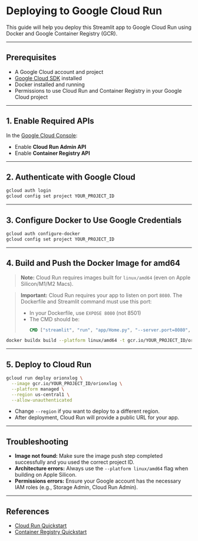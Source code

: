 # Deploying to Google Cloud Run

This guide will help you deploy this Streamlit app to Google Cloud Run using Docker and Google Container Registry (GCR).

---

## Prerequisites
- A Google Cloud account and project
- [Google Cloud SDK](https://cloud.google.com/sdk/docs/install) installed
- Docker installed and running
- Permissions to use Cloud Run and Container Registry in your Google Cloud project

---

## 1. Enable Required APIs

In the [Google Cloud Console](https://console.cloud.google.com/):
- Enable **Cloud Run Admin API**
- Enable **Container Registry API**

---

## 2. Authenticate with Google Cloud

```bash
gcloud auth login
gcloud config set project YOUR_PROJECT_ID
```

---

## 3. Configure Docker to Use Google Credentials

```bash
gcloud auth configure-docker
gcloud config set project YOUR_PROJECT_ID
```

---

## 4. Build and Push the Docker Image for amd64

> **Note:** Cloud Run requires images built for `linux/amd64` (even on Apple Silicon/M1/M2 Macs).

> **Important:** Cloud Run requires your app to listen on port `8080`. The Dockerfile and Streamlit command must use this port:
>
> - In your Dockerfile, use `EXPOSE 8080` (not 8501)
> - The CMD should be:
>   ```dockerfile
>   CMD ["streamlit", "run", "app/Home.py", "--server.port=8080", "--server.address=0.0.0.0"]
>   ```

```bash
docker buildx build --platform linux/amd64 -t gcr.io/YOUR_PROJECT_ID/orionxlog --push .
```

---

## 5. Deploy to Cloud Run

```bash
gcloud run deploy orionxlog \
  --image gcr.io/YOUR_PROJECT_ID/orionxlog \
  --platform managed \
  --region us-central1 \
  --allow-unauthenticated
```

- Change `--region` if you want to deploy to a different region.
- After deployment, Cloud Run will provide a public URL for your app.

---

## Troubleshooting

- **Image not found:** Make sure the image push step completed successfully and you used the correct project ID.
- **Architecture errors:** Always use the `--platform linux/amd64` flag when building on Apple Silicon.
- **Permissions errors:** Ensure your Google account has the necessary IAM roles (e.g., Storage Admin, Cloud Run Admin).

---

## References
- [Cloud Run Quickstart](https://cloud.google.com/run/docs/quickstarts/build-and-deploy)
- [Container Registry Quickstart](https://cloud.google.com/container-registry/docs/quickstart) 